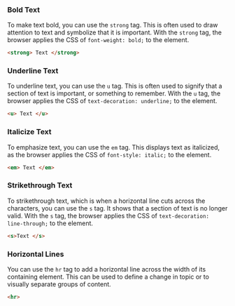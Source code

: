 ### Bold Text
To make text bold, you can use the `strong` tag. This is often used to draw attention to text and symbolize that it is important. With the `strong` tag, the browser applies the CSS of `font-weight: bold;` to the element.

```HTML
<strong> Text </strong>
```

### Underline Text
To underline text, you can use the `u` tag. This is often used to signify that a section of text is important, or something to remember. With the `u` tag, the browser applies the CSS of `text-decoration: underline;` to the element.

```HTML
<u> Text </u>
```

### Italicize Text
To emphasize text, you can use the `em` tag. This displays text as italicized, as the browser applies the CSS of `font-style: italic;` to the element.

```HTML
<em> Text </em>
```

### Strikethrough Text

To strikethrough text, which is when a horizontal line cuts across the characters, you can use the `s` tag. It shows that a section of text is no longer valid. With the `s` tag, the browser applies the CSS of `text-decoration: line-through;` to the element.

```HTML
<s>Text </s>
```

### Horizontal Lines
You can use the `hr` tag to add a horizontal line across the width of its containing element. This can be used to define a change in topic or to visually separate groups of content.
```HTML
<hr>
```

